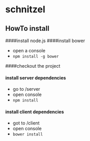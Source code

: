 # schnitzel

## HowTo install
####install node.js
####install bower
- open a console
- `npm install -g bower`

####checkout the project
#### install server dependencies
- go to /server
- open  console
- `npm install`

#### install client dependencies
- got to /client
- open  console
- `bower install`

